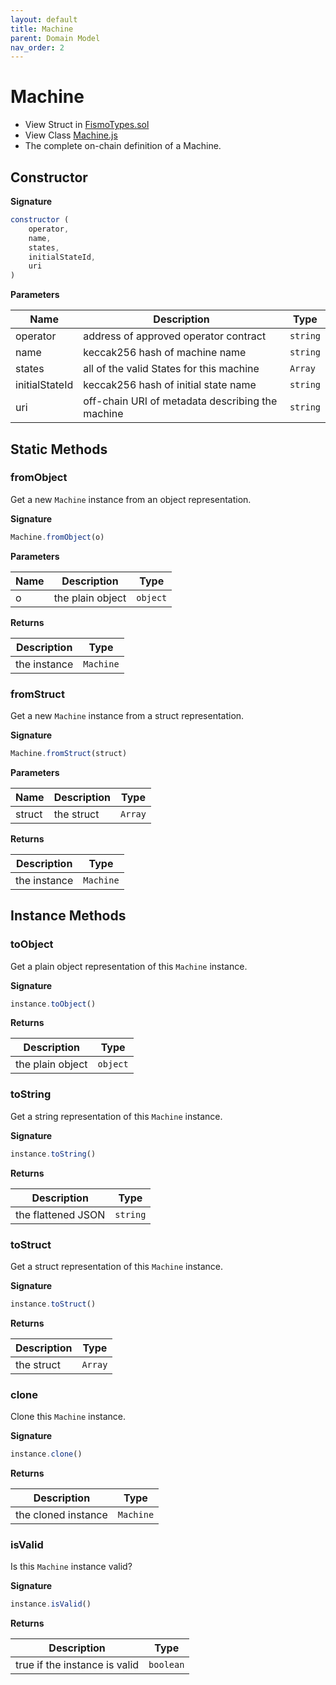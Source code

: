 ```yaml
---
layout: default
title: Machine
parent: Domain Model
nav_order: 2
---
```

# Machine
* View Struct in [FismoTypes.sol](https://github.com/cliffhall/Fismo/blob/main/contracts/domain/FismoTypes.sol#L19)
* View Class [Machine.js](https://github.com/cliffhall/Fismo/blob/main/scripts/domain/entity/Machine.js)
* The complete on-chain definition of a Machine.

## Constructor
**Signature**

```javascript
constructor (
    operator, 
    name, 
    states,
    initialStateId, 
    uri
)
```

**Parameters**

| Name           | Description                                      | Type   |
|----------------|--------------------------------------------------|--------|
| operator    | address of approved operator contract            | `string` |
| name         | keccak256 hash of machine name                   | `string` |
| states | all of the valid States for this machine         | `Array`  |
| initialStateId  | keccak256 hash of initial state name             | `string` |
| uri    | off-chain URI of metadata describing the machine | `string` |

## Static Methods

### fromObject
Get a new `Machine` instance from an object representation.

**Signature**
```javascript
Machine.fromObject(o)
```
**Parameters**

| Name     | Description      | Type   |
|----------|------------------|--------|
| o        | the plain object | `object` | 

**Returns**

| Description       | Type           |
|-------------------|----------------|
| the instance | `Machine` | 

### fromStruct
Get a new `Machine` instance from a struct representation.

**Signature**
```javascript
Machine.fromStruct(struct)
```
**Parameters**

| Name   | Description | Type  |
|--------|-------------|-------|
| struct | the struct  | `Array` | 

**Returns**

| Description       | Type           |
|-------------------|----------------|
| the instance | `Machine` |

## Instance Methods

### toObject
Get a plain object representation of this `Machine` instance.

**Signature**
```javascript
instance.toObject()
```

**Returns**

| Description      | Type   |
|------------------|--------|
| the plain object | `object` | 

### toString
Get a string representation of this `Machine` instance.

**Signature**
```javascript
instance.toString()
```

**Returns**

| Description              | Type   |
|--------------------------|--------|
| the flattened JSON | `string` | 

### toStruct
Get a struct representation of this `Machine` instance.

**Signature**
```javascript
instance.toStruct()
```

**Returns**

| Description | Type  |
|-------------|-------|
| the struct  | `Array` | 

### clone
Clone this `Machine` instance.

**Signature**
```javascript
instance.clone()
```

**Returns**

| Description         | Type           |
|---------------------|----------------|
| the cloned instance | `Machine` | 

### isValid
Is this `Machine` instance valid?

**Signature**
```javascript
instance.isValid()
```

**Returns**

| Description                   | Type    |
|-------------------------------|---------|
| true if the instance is valid | `boolean` | 


